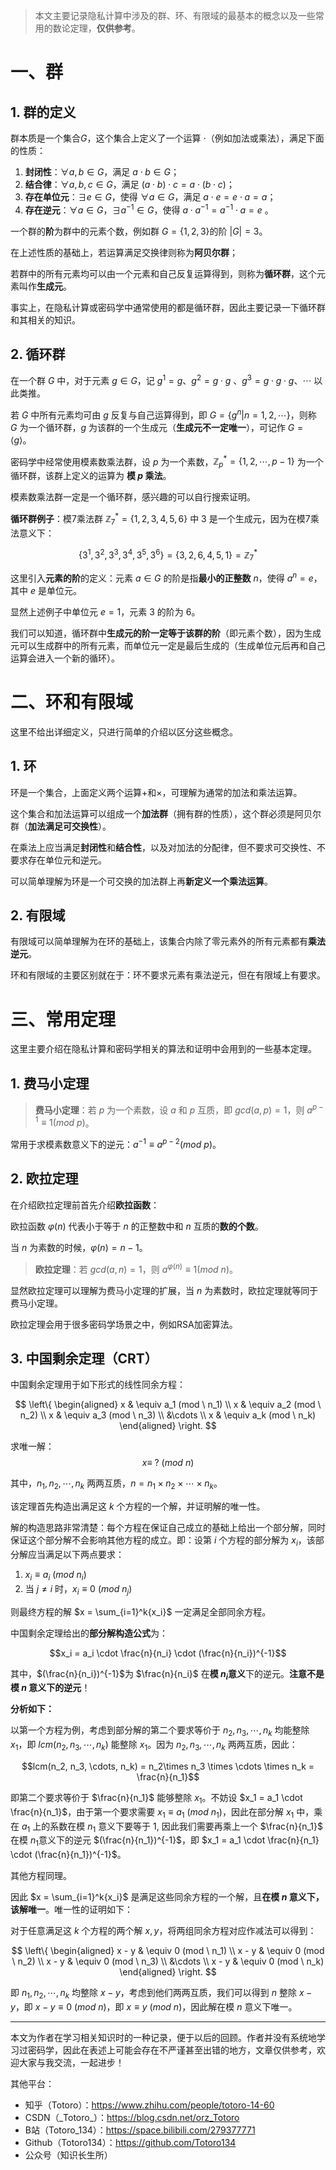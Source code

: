>  本文主要记录隐私计算中涉及的群、环、有限域的最基本的概念以及一些常用的数论定理，**仅供参考**。

# 一、群
## 1. 群的定义
群本质是一个集合$G$，这个集合上定义了一个运算 $\cdot$（例如加法或乘法），满足下面的性质：

 1. **封闭性**：$\forall a, b \in G$，满足 $a \cdot b\in G$；
 2. **结合律**：$\forall a,b,c \in G$，满足 $(a\cdot b) \cdot c = a \cdot (b \cdot c)$；
 3. **存在单位元**：$\exists e\in G$，使得 $\forall a\in G$，满足 $a\cdot e = e\cdot a = a$；
 4. **存在逆元**：$\forall a\in G$，$\exists a^{-1}\in G$，使得 $a\cdot a^{-1} = a^{-1}\cdot a = e$ 。

一个群的**阶**为群中的元素个数，例如群 $G = \{1,2,3\}$的阶 $|G|=3$。

在上述性质的基础上，若运算满足交换律则称为**阿贝尔群**；

若群中的所有元素均可以由一个元素和自己反复运算得到，则称为**循环群**，这个元素叫作**生成元**。

事实上，在隐私计算或密码学中通常使用的都是循环群，因此主要记录一下循环群和其相关的知识。

## 2. 循环群
在一个群 $G$ 中，对于元素 $g\in G$，记 $g^1 = g$、$g^2 = g \cdot g$ 、$g^3 = g\cdot g \cdot g$、$\cdots$ 以此类推。

若 $G$ 中所有元素均可由 $g$ 反复与自己运算得到，即 $G = \{g^n|n = 1,2,\cdots\}$，则称 $G$ 为一个循环群，$g$ 为该群的一个生成元（**生成元不一定唯一**），可记作 $G=\langle g \rangle$。

密码学中经常使用模素数乘法群，设 $p$ 为一个素数，$\mathbb{Z}_p^* = \{1, 2, \cdots, p-1\}$ 为一个循环群，该群上定义的运算为 **模 $p$ 乘法**。

模素数乘法群一定是一个循环群，感兴趣的可以自行搜索证明。

**循环群例子**：模7乘法群 $\mathbb{Z}_7^*=\{1,2,3,4,5,6\}$ 中 3 是一个生成元，因为在模7乘法意义下：

$$
\{3 ^1,3^2,3^3,3^4,3^5,3^6\} = \{3, 2, 6, 4, 5, 1\} = \mathbb{Z}_7^*
$$

这里引入**元素的阶**的定义：元素 $a\in G$ 的阶是指**最小的正整数** $n$，使得 $a^n = e$，其中 $e$ 是单位元。

显然上述例子中单位元 $e=1$，元素 3 的阶为 6。

我们可以知道，循环群中**生成元的阶一定等于该群的阶**（即元素个数），因为生成元可以生成群中的所有元素，而单位元一定是最后生成的（生成单位元后再和自己运算会进入一个新的循环）。

# 二、环和有限域
这里不给出详细定义，只进行简单的介绍以区分这些概念。

## 1. 环
环是一个集合，上面定义两个运算$+$和$\times$，可理解为通常的加法和乘法运算。

这个集合和加法运算可以组成一个**加法群**（拥有群的性质），这个群必须是阿贝尔群（**加法满足可交换性**）。

在乘法上应当满足**封闭性**和**结合性**，以及对加法的分配律，但不要求可交换性、不要求存在单位元和逆元。

可以简单理解为环是一个可交换的加法群上再**新定义一个乘法运算**。

## 2. 有限域
有限域可以简单理解为在环的基础上，该集合内除了零元素外的所有元素都有**乘法逆元**。

环和有限域的主要区别就在于：环不要求元素有乘法逆元，但在有限域上有要求。

# 三、常用定理
这里主要介绍在隐私计算和密码学相关的算法和证明中会用到的一些基本定理。
## 1. 费马小定理
> **费马小定理**：若 $p$ 为一个素数，设 $a$ 和 $p$ 互质，即 $gcd(a, p) = 1$，则 $a^{p-1} \equiv 1 (mod\ p)$。

常用于求模素数意义下的逆元：$a^{-1} \equiv a^{p-2} (mod \ p)$。

## 2. 欧拉定理
在介绍欧拉定理前首先介绍**欧拉函数**：

欧拉函数 $\varphi(n)$ 代表小于等于 $n$ 的正整数中和 $n$ 互质的**数的个数**。

当 $n$ 为素数的时候，$\varphi(n) = n - 1$。



> **欧拉定理**：若 $gcd(a, n) = 1$，则 $a^{\varphi(n)} \equiv 1 (mod \ n)$。

显然欧拉定理可以理解为费马小定理的扩展，当 $n$ 为素数时，欧拉定理就等同于费马小定理。

欧拉定理会用于很多密码学场景之中，例如RSA加密算法。

## 3. 中国剩余定理（CRT）
中国剩余定理用于如下形式的线性同余方程：

$$ \left\{
\begin{aligned}
x & \equiv a_1 (mod \ n_1) \\
x & \equiv a_2 (mod \ n_2) \\
x & \equiv a_3 (mod \ n_3) \\
&\cdots \\
x & \equiv a_k (mod \ n_k) 
\end{aligned}
\right.
$$

求唯一解：
$$
x\equiv \ ?\  (mod \ n)
$$

其中，$n_1, n_2, \cdots, n_k$ 两两互质，$n=n_1\times n_2 \times \cdots \times n_k$。

该定理首先构造出满足这 $k$ 个方程的一个解，并证明解的唯一性。

解的构造思路非常清楚：每个方程在保证自己成立的基础上给出一个部分解，同时保证这个部分解不会影响其他方程的成立。即：设第 $i$ 个方程的部分解为 $x_i$，该部分解应当满足以下两点要求：

 1. $x_i \equiv a_i\ (mod \ n_i)$
 2. 当 $j \ne i$ 时，$x_i\equiv 0\ (mod \ n_j)$

则最终方程的解 $x = \sum_{i=1}^k{x_i}$ 一定满足全部同余方程。

中国剩余定理给出的**部分解构造公式**为：

$$x_i = a_i \cdot \frac{n}{n_i} \cdot (\frac{n}{n_i})^{-1}$$

其中，$(\frac{n}{n_i})^{-1}$为 $\frac{n}{n_i}$ 在**模 $n_i$意义**下的逆元。**注意不是模 $n$ 意义下的逆元**！

**分析如下：**

以第一个方程为例，考虑到部分解的第二个要求等价于 $n_2, n_3, \cdots, n_k$ 均能整除 $x_1$，即 $lcm(n_2, n_3, \cdots, n_k)$ 能整除 $x_1$。因为 $n_2, n_3, \cdots, n_k$ 两两互质，因此：

$$lcm(n_2, n_3, \cdots, n_k) = n_2\times n_3 \times \cdots \times n_k = \frac{n}{n_1}$$

即第二个要求等价于 $\frac{n}{n_1}$ 能够整除 $x_1$。不妨设 $x_1 = a_1 \cdot \frac{n}{n_1}$，由于第一个要求需要 $x_1 \equiv a_1\ (mod \ n_1)$，因此在部分解 $x_1$ 中，乘在 $a_1$ 上的系数在模 $n_1$ 意义下要等于 1, 因此我们需要再乘上一个 $\frac{n}{n_1}$ 在模 $n_1$意义下的逆元 $(\frac{n}{n_1})^{-1}$，即 $x_1 = a_1 \cdot \frac{n}{n_1} \cdot (\frac{n}{n_1})^{-1}$。

其他方程同理。

因此 $x = \sum_{i=1}^k{x_i}$ 是满足这些同余方程的一个解，且**在模 $n$ 意义下，该解唯一**。唯一性的证明如下：

对于任意满足这 $k$ 个方程的两个解 $x,y$，将两组同余方程对应作减法可以得到：

$$ \left\{
\begin{aligned}
x - y & \equiv 0 (mod \ n_1) \\
x - y & \equiv 0 (mod \ n_2) \\
x - y & \equiv 0 (mod \ n_3) \\
&\cdots \\
x - y & \equiv 0 (mod \ n_k) 
\end{aligned}
\right.
$$

即 $n_1, n_2, \cdots, n_k$ 均整除 $x-y$，考虑到他们两两互质，我们可以得到 $n$ 整除 $x-y$，即 $x - y \equiv 0 \ (mod \ n)$，即 $x \equiv y \ (mod \ n)$，因此解在模 $n$ 意义下唯一。

---

本文为作者在学习相关知识时的一种记录，便于以后的回顾。作者并没有系统地学习过密码学，因此在表述上可能会存在不严谨甚至出错的地方，文章仅供参考，欢迎大家与我交流，一起进步！

其他平台：

 - 知乎（Totoro）：https://www.zhihu.com/people/totoro-14-60
 - CSDN（\_Totoro\_）：https://blog.csdn.net/orz_Totoro
 - B站（Totoro_134）：https://space.bilibili.com/279377771
 - Github（Totoro134）：https://github.com/Totoro134
 - 公众号（知识长生所）
